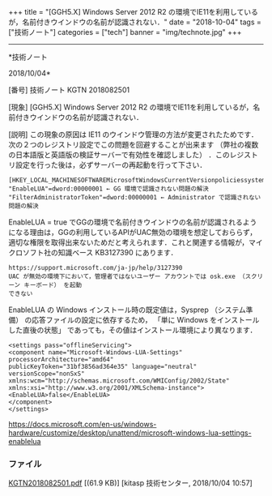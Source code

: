 ﻿+++
title = "[GGH5.X] Windows Server 2012 R2 の環境でIE11を利用しているが，名前付きウインドウの名前が認識されない．"
date = "2018-10-04"
tags = ["技術ノート"]
categories = ["tech"]
banner = "img/technote.jpg"
+++

-----------------------------------------------------------------------------------------------------------------------------

*技術ノート

2018/10/04*


[番号]
技術ノート KGTN 2018082501

[現象]
[GGH5.X] Windows Server 2012 R2
の環境でIE11を利用しているが，名前付きウインドウの名前が認識されない．

[説明]
この現象の原因は IE11
のウインドウ管理の方法が変更されたためです．次の２つのレジストリ設定でこの問題を回避することが出来ます
（弊社の複数の日本語版と英語版の検証サーバーで有効性を確認しました）
．このレジストリ設定を行った後は，必ずサーバーの再起動を行って下さい．

    [HKEY_LOCAL_MACHINESOFTWAREMicrosoftWindowsCurrentVersionpoliciessystem]
    "EnableLUA"=dword:00000001 ← GG 環境で認識されない問題の解決
    "FilterAdministratorToken"=dword:00000001 ← Administrator で認識されない問題の解決

EnableLUA = true
でGGの環境で名前付きウインドウの名前が認識されるようになる理由は，GGの利用しているAPIがUAC無効の環境を想定しておららず，適切な権限を取得出来ないためだと考えられます．これと関連する情報が，マイクロソフト社の知識ベース
KB3127390 にあります．

    https://support.microsoft.com/ja-jp/help/3127390
    UAC が無効の環境下において，管理者ではないユーザー アカウントでは osk.exe （スクリーン キーボード） を起動
    できない

EnableLUA の Windows インストール時の既定値は，Sysprep （システム準備）
の応答ファイルの設定に依存するため， 「単に Windows
をインストールした直後の状態」
であっても，その値はインストール環境により異なります．

    <settings pass="offlineServicing">
    <component name="Microsoft-Windows-LUA-Settings" processorArchitecture="amd64" 
    publicKeyToken="31bf3856ad364e35" language="neutral" versionScope="nonSxS" 
    xmlns:wcm="http://schemas.microsoft.com/WMIConfig/2002/State" 
    xmlns:xsi="http://www.w3.org/2001/XMLSchema-instance">
    <EnableLUA>false</EnableLUA>
    </component>
    </settings>

<https://docs.microsoft.com/en-us/windows-hardware/customize/desktop/unattend/microsoft-windows-lua-settings-enablelua>


### ファイル

 
 


[KGTN2018082501.pdf](http://techreport.kitasp.net/attachments/download/4142/KGTN2018082501.pdf)
 [(61.9 KB)] [kitasp 技術センター, 2018/10/04
10:57]


 


 

